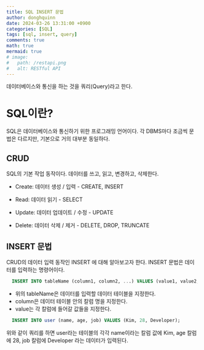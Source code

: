 ```yaml
---
title: SQL INSERT 문법
author: donghquinn
date: 2024-03-26 13:31:00 +0900
categories: [SQL]
tags: [sql, insert, query]
comments: true
math: true
mermaid: true
# image:
#   path: /restapi.png
#   alt: RESTful API
---
```


데이터베이스와 통신을 하는 것을 쿼리(Query)라고 한다.

# SQL이란?

SQL은 데이터베이스와 통신하기 위한 프로그래밍 언어이다. 각 DBMS마다 조금씩 문법은 다르지만, 기본으로 거의 대부분 동일하다.

## CRUD

SQL의 기본 작업 동작이다. 데이터를 쓰고, 읽고, 변경하고, 삭제한다.

- Create: 데이터 생성 / 입력 - CREATE, INSERT

- Read: 데이터 읽기 - SELECT

- Update: 데이터 업데이트 / 수정 - UPDATE

- Delete: 데이터 삭제 / 제거 - DELETE, DROP, TRUNCATE

## INSERT 문법

CRUD의 데이터 입력 동작인 INSERT 에 대해 알아보고자 한다. INSERT 문법은 데이터를 입력하는 명령어이다.

```sql
  INSERT INTO tableName (column1, column2, ...) VALUES (value1, value2, ...);
```

- 위의 tableName은 데이터를 입력할 데이터 테이블을 지정한다.
- column은 데이터 테이블 안의 칼럼 명을 지정한다.
- value는 각 칼럼에 들어갈 값들을 지정한다.

```sql
  INSERT INTO user (name, age, job) VALUES (Kim, 28, Developer);
```

위와 같이 쿼리를 하면 user라는 테이블의 각각 name이라는 칼럼 값에 Kim, age 칼럼에 28, job 칼럼에 Developer 라는 데이터가 입력된다.

